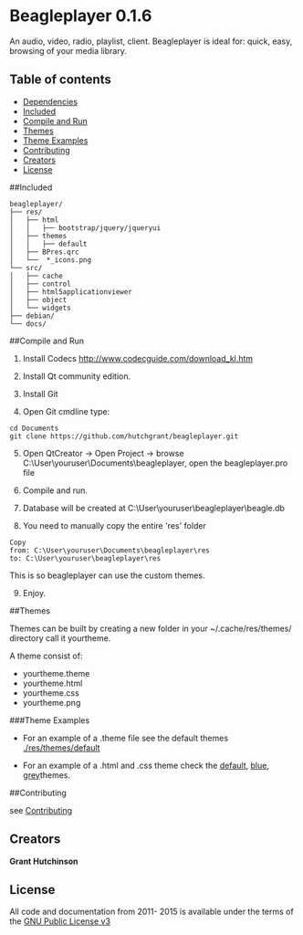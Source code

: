 # Beagleplayer 0.1.6
An audio, video, radio, playlist, client. Beagleplayer is ideal for: quick, easy, browsing of your media library.

## Table of contents

- [Dependencies](#dependencies)
- [Included](#included)
- [Compile and Run](#compile-and-run)
- [Themes](#themes)
- [Theme Examples](#theme-examples)
- [Contributing](#contributing)
- [Creators](#creators)
- [License](#license)

##Included
```
beagleplayer/
├── res/
│   ├── html
│   │   ├── bootstrap/jquery/jqueryui
│   ├── themes
│   │   ├── default
│   ├── BPres.qrc
│   └──  *_icons.png
└── src/
│   ├── cache
│   ├── control
│   ├── html5applicationviewer
│   ├── object
│   └── widgets
├── debian/
└── docs/
```

##Compile and Run

1. Install Codecs http://www.codecguide.com/download_kl.htm

2. Install Qt community edition.

3. Install Git

4. Open Git cmdline type: 

```
cd Documents 
git clone https://github.com/hutchgrant/beagleplayer.git
```

5. Open QtCreator -> Open Project -> browse C:\User\youruser\Documents\beagleplayer, open the beagleplayer.pro file

6. Compile and run.

7. Database will be created at C:\User\youruser\beagleplayer\beagle.db

8. You need to manually copy the entire 'res' folder 

```
Copy
from: C:\User\youruser\Documents\beagleplayer\res
to: C:\User\youruser\beagleplayer\res
```

This is so beagleplayer can use the custom themes.

9. Enjoy.


##Themes

Themes can be built by creating a new folder in your ~/.cache/res/themes/ directory call it yourtheme.

A theme consist of: 

* yourtheme.theme 
* yourtheme.html
* yourtheme.css
* yourtheme.png

###Theme Examples

- For an example of a .theme file see the default themes [./res/themes/default](https://github.com/hutchgrant/beagleplayer/blob/master/res/themes/default/default.theme)

- For an example of a .html and .css theme check the [default](https://github.com/hutchgrant/beagleplayer/blob/master/res/themes/default/default.theme), [blue](https://github.com/hutchgrant/beagleplayer/blob/master/res/themes/blue/blue.html), [grey](https://github.com/hutchgrant/beagleplayer/blob/master/res/themes/blue/grey.html)themes.

##Contributing

see [Contributing](https://github.com/hutchgrant/beagleplayer/blob/master/CONTRIBUTING.md)

## Creators
**Grant Hutchinson**

## License
All code and documentation from 2011- 2015 is available under the terms of the [GNU Public License v3](http://www.gnu.org/copyleft/gpl.html)
